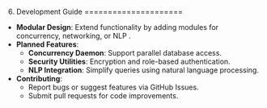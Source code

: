 6. Development Guide
=====================

- **Modular Design**: Extend functionality by adding modules for concurrency, networking, or NLP .  
- **Planned Features**:  
  - **Concurrency Daemon**: Support parallel database access.  
  - **Security Utilities**: Encryption and role-based authentication.  
  - **NLP Integration**: Simplify queries using natural language processing.  
- **Contributing**:  
  - Report bugs or suggest features via GitHub Issues.  
  - Submit pull requests for code improvements.  
